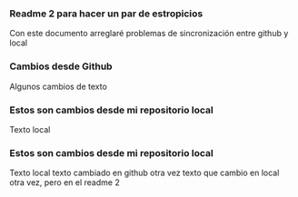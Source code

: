 ### Readme 2 para hacer un par de estropicios
Con este documento arreglaré problemas de sincronización entre github y local

### Cambios desde Github
Algunos cambios de texto
### Estos son cambios desde mi repositorio local
Texto local
### Estos son cambios desde mi repositorio local
Texto local
texto cambiado en github otra vez
texto que cambio en local otra vez, pero en el readme 2
